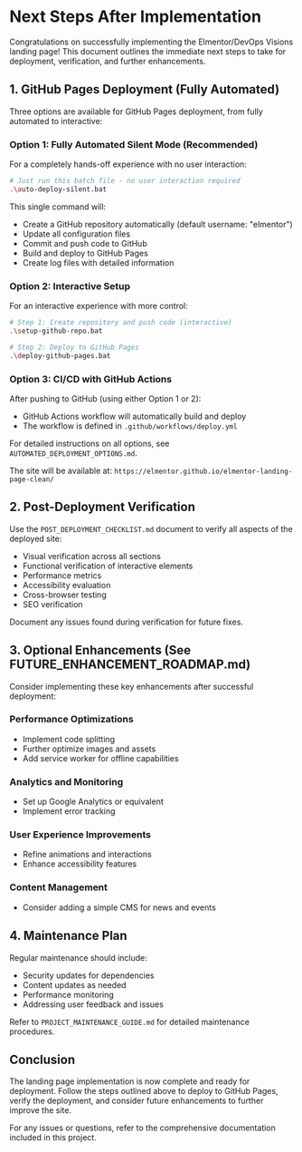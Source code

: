 # Next Steps After Implementation

Congratulations on successfully implementing the Elmentor/DevOps Visions landing page! This document outlines the immediate next steps to take for deployment, verification, and further enhancements.

## 1. GitHub Pages Deployment (Fully Automated)

Three options are available for GitHub Pages deployment, from fully automated to interactive:

### Option 1: Fully Automated Silent Mode (Recommended)

For a completely hands-off experience with no user interaction:

```bash
# Just run this batch file - no user interaction required
.\auto-deploy-silent.bat
```

This single command will:
- Create a GitHub repository automatically (default username: "elmentor")
- Update all configuration files
- Commit and push code to GitHub
- Build and deploy to GitHub Pages
- Create log files with detailed information

### Option 2: Interactive Setup

For an interactive experience with more control:

```bash
# Step 1: Create repository and push code (interactive)
.\setup-github-repo.bat

# Step 2: Deploy to GitHub Pages
.\deploy-github-pages.bat
```

### Option 3: CI/CD with GitHub Actions

After pushing to GitHub (using either Option 1 or 2):
- GitHub Actions workflow will automatically build and deploy
- The workflow is defined in `.github/workflows/deploy.yml`

For detailed instructions on all options, see `AUTOMATED_DEPLOYMENT_OPTIONS.md`.

The site will be available at: `https://elmentor.github.io/elmentor-landing-page-clean/`

## 2. Post-Deployment Verification

Use the `POST_DEPLOYMENT_CHECKLIST.md` document to verify all aspects of the deployed site:

- Visual verification across all sections
- Functional verification of interactive elements
- Performance metrics
- Accessibility evaluation
- Cross-browser testing
- SEO verification

Document any issues found during verification for future fixes.

## 3. Optional Enhancements (See FUTURE_ENHANCEMENT_ROADMAP.md)

Consider implementing these key enhancements after successful deployment:

### Performance Optimizations
- Implement code splitting
- Further optimize images and assets
- Add service worker for offline capabilities

### Analytics and Monitoring
- Set up Google Analytics or equivalent
- Implement error tracking

### User Experience Improvements
- Refine animations and interactions
- Enhance accessibility features

### Content Management
- Consider adding a simple CMS for news and events

## 4. Maintenance Plan

Regular maintenance should include:

- Security updates for dependencies
- Content updates as needed
- Performance monitoring
- Addressing user feedback and issues

Refer to `PROJECT_MAINTENANCE_GUIDE.md` for detailed maintenance procedures.

## Conclusion

The landing page implementation is now complete and ready for deployment. Follow the steps outlined above to deploy to GitHub Pages, verify the deployment, and consider future enhancements to further improve the site.

For any issues or questions, refer to the comprehensive documentation included in this project.
